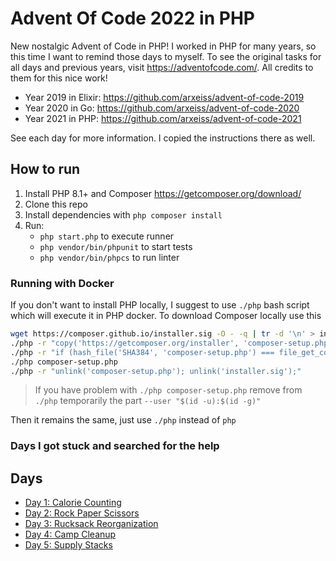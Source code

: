 # Advent Of Code 2022 in PHP

New nostalgic Advent of Code in PHP! I worked in PHP for many years, so this time I want to remind those days to myself.
To see the original tasks for all days and previous years, visit https://adventofcode.com/. All credits to them for this nice work!

- Year 2019 in Elixir: https://github.com/arxeiss/advent-of-code-2019
- Year 2020 in Go: https://github.com/arxeiss/advent-of-code-2020
- Year 2021 in PHP: https://github.com/arxeiss/advent-of-code-2021

See each day for more information. I copied the instructions there as well.

## How to run

1. Install PHP 8.1+ and Composer https://getcomposer.org/download/
1. Clone this repo
1. Install dependencies with `php composer install`
1. Run:
    - `php start.php` to execute runner
    - `php vendor/bin/phpunit` to start tests
    - `php vendor/bin/phpcs` to run linter

### Running with Docker

If you don't want to install PHP locally, I suggest to use `./php` bash script which will execute it in PHP docker.
To download Composer locally use this

```bash
wget https://composer.github.io/installer.sig -O - -q | tr -d '\n' > installer.sig
./php -r "copy('https://getcomposer.org/installer', 'composer-setup.php');"
./php -r "if (hash_file('SHA384', 'composer-setup.php') === file_get_contents('installer.sig')) { echo 'Installer verified'; } else { echo 'Installer corrupt'; unlink('composer-setup.php'); } echo PHP_EOL;"
./php composer-setup.php
./php -r "unlink('composer-setup.php'); unlink('installer.sig');"
```

> If you have problem with `./php composer-setup.php` remove from `./php` temporarily the part `--user "$(id -u):$(id -g)"`

Then it remains the same, just use `./php` instead of `php`

### Days I got stuck and searched for the help

## Days

- [Day 1: Calorie Counting](/src/Day1)
- [Day 2: Rock Paper Scissors](/src/Day2)
- [Day 3: Rucksack Reorganization](/src/Day3)
- [Day 4: Camp Cleanup](/src/Day4)
- [Day 5: Supply Stacks](/src/Day5)
